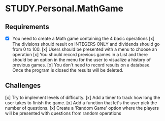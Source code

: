 # STUDY.Personal.MathGame

## Requirements ##
 - [x] You need to create a Math game containing the 4 basic operations
 [x] The divisions should result on INTEGERS ONLY and dividends should go from 0 to 100.
 [x] Users should be presented with a menu to choose an operation
 [x] You should record previous games in a List and there should be an option in the menu for the user to visualize a history of previous games.
 [x] You don't need to record results on a database. Once the program is closed the results will be deleted.

## Challenges ##
 [x] Try to implement levels of difficulty.
 [x] Add a timer to track how long the user takes to finish the game.
 [x] Add a function that let's the user pick the number of questions.
 [x] Create a 'Random Game' option where the players will be presented with questions from random operations
